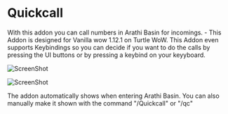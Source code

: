# Quickcall
With this addon you can call numbers in Arathi Basin for incomings. - This Addon is designed for Vanilla wow 1.12.1 on Turtle WoW.
This Addon even supports Keybindings so you can decide if you want to do the calls by pressing the UI buttons or by pressing a keybind on your keyyboard.

![ScreenShot](https://i.ibb.co/35jCKPxm/436549581-866e6d75-2476-4d66-a0a8-e40c6ead6f73.png})

![ScreenShot](https://i.ibb.co/k2cp8vVW/436546341-41db66a4-cc0f-4efb-b5ec-73eef0ee26be.png})

The addon automatically shows when entering Arathi Basin.
You can also manually make it shown with the command "/Quickcall" or "/qc"
